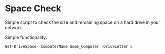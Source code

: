 # Space Check

Simple script to check the size and remaining space on a hard drive in your network.

Simple functionality:
```powershell
Get-DriveSpace -ComputerName Some_Computer -DriveLetter C
```